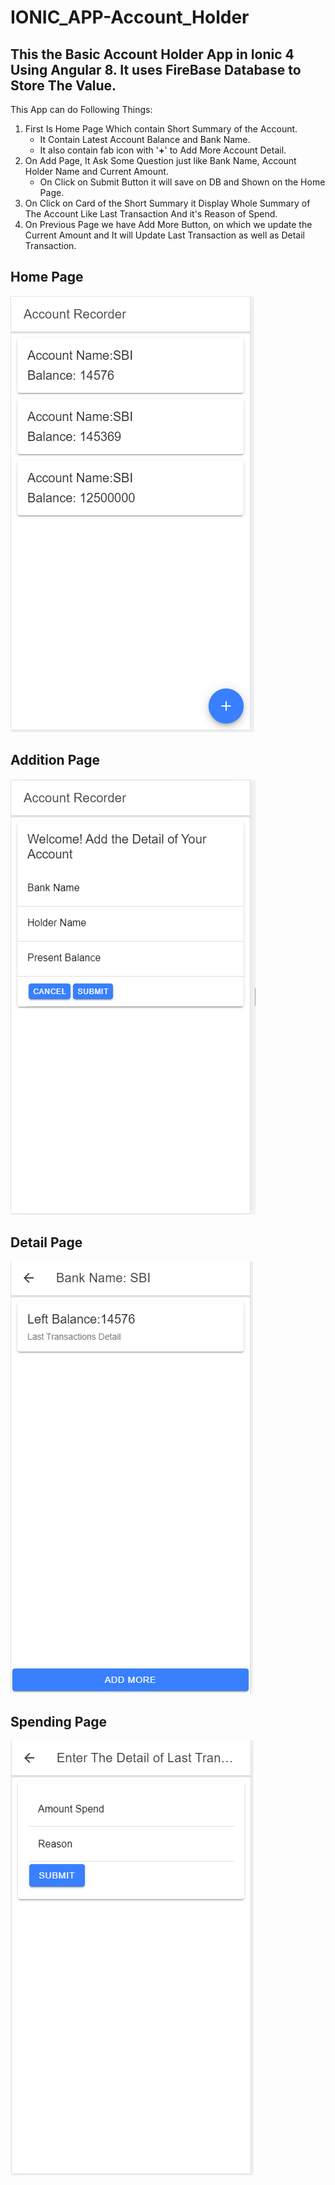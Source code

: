 # IONIC_APP-Account_Holder

## This the Basic Account Holder App in Ionic 4 Using Angular 8. It uses FireBase Database to Store The Value.

This App can do Following Things:
1. First Is Home Page Which contain Short Summary of the Account.
    - It Contain Latest Account Balance and Bank Name.
    - It also contain fab icon with '**+**' to Add More Account Detail.
2. On Add Page, It Ask Some Question just like Bank Name, Account Holder Name and Current Amount.
    - On Click on Submit Button it will save on DB and Shown on the Home Page.
3. On Click on Card of the Short Summary it Display Whole Summary of The Account Like Last Transaction And it's Reason of Spend.
4. On Previous Page we have Add More Button, on which we update the Current Amount and It will Update Last Transaction as well as Detail Transaction.
## Home Page
![Home Page](https://github.com/MadyDixit/IONIC_APP-AH-/blob/master/images/Home_Acc.PNG)
## Addition Page
![Add Account Page](https://github.com/MadyDixit/IONIC_APP-AH-/blob/master/images/Add_Acc.PNG)
## Detail Page
![Detail Page](https://github.com/MadyDixit/IONIC_APP-AH-/blob/master/images/Detail_Acc.PNG)
## Spending Page
![Spend Page](https://github.com/MadyDixit/IONIC_APP-AH-/blob/master/images/Spend_Acc.PNG)


